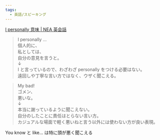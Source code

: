 ```yaml
---
tags:
  - 英語/スピーキング
---
```

[I personally 意味 | NEA 英会話](http://www.nea-english.com/blog/?tag=i-personally-%E6%84%8F%E5%91%B3)

>I personally …  
個人的に、  
私としては、  
自分の意見を言うと。  
↓  
I と言っているので、わざわざ personally をつける必要はない。  
遠回しや丁寧な言い方ではなく、ウザく聞こえる。

>My bad!  
ゴメン、  
悪いな。  
↓  
本当に謝っているように聞こえない。  
自分のしたことに責任はとらない言い方。  
カジュアルな場面で軽く悪いねと言う以外には使わない方が良い表現。

You know と like... は特に頭が悪く聞こえる